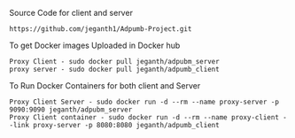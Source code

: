 Source Code for client and server
 
    https://github.com/jeganth1/Adpumb-Project.git

To get Docker images Uploaded in Docker hub
      
    Proxy Client - sudo docker pull jeganth/adpubm_server
    proxy server - sudo docker pull jeganth/adpumb_client


To Run Docker Containers for both client and Server

    Proxy Client Server - sudo docker run -d --rm --name proxy-server -p 9090:9090 jeganth/adpubm_server
    Proxy Client container - sudo docker run -d --rm --name proxy-client --link proxy-server -p 8080:8080 jeganth/adpumb_client
